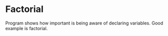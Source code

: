 # Factorial
Program shows how important is being aware of declaring variables. Good example is factorial.

